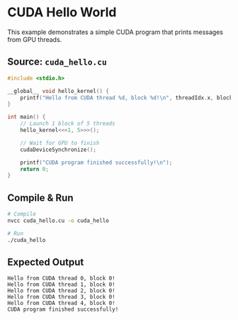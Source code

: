 # CUDA Hello World

This example demonstrates a simple CUDA program that prints messages from GPU threads.

## Source: `cuda_hello.cu`

```cpp
#include <stdio.h>

__global__ void hello_kernel() {
    printf("Hello from CUDA thread %d, block %d!\n", threadIdx.x, blockIdx.x);
}

int main() {
    // Launch 1 block of 5 threads
    hello_kernel<<<1, 5>>>();

    // Wait for GPU to finish
    cudaDeviceSynchronize();

    printf("CUDA program finished successfully!\n");
    return 0;
}
```

## Compile & Run

```sh
# Compile
nvcc cuda_hello.cu -o cuda_hello

# Run
./cuda_hello
```

## Expected Output

```
Hello from CUDA thread 0, block 0!
Hello from CUDA thread 1, block 0!
Hello from CUDA thread 2, block 0!
Hello from CUDA thread 3, block 0!
Hello from CUDA thread 4, block 0!
CUDA program finished successfully!
```
